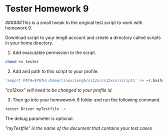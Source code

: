 Tester Homework 9
=================
######This is a small tweak to the original test script to work with homework 9.

Download script to your ieng6 account and create a directory called scripts
in your home directory.

1. Add exacutable permission to the script.
  ````bash
  chmod +x tester
  ````

2. Add and path to this script to your profile.
  ````bash
  'export PATH=$PATH:/home/linux/ieng6/cs12x/cs12xxx/scripts' >> ~/.bashrc
  ````
  *"cs12xxx" will need to be changed to your profile id.*

3. Then go into your homwework 9 folder and run the following command.
  ````bash
  tester Driver myTestfile -x
  ````
  The debug parameter is optional.
  
  *"myTestfile" is the name of the document that contains your test cases*
